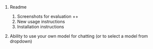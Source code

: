 1. Readme
    1. Screenshots for evaluation ++
    2. New usage instructions
    3. Installation instructions


2. Ability to use your own model for chatting (or to select a model from dropdown)